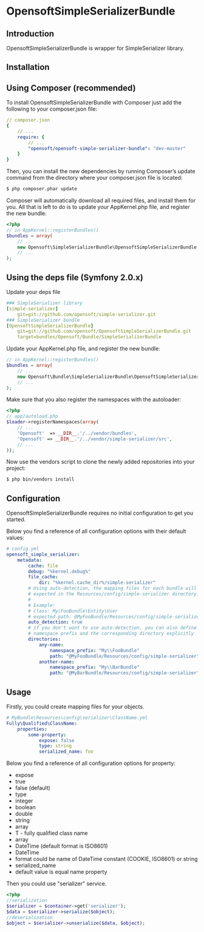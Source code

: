 OpensoftSimpleSerializerBundle
==============================

Introduction
------------

OpensoftSimpleSerializerBundle is wrapper for SimpleSerializer library.

Installation
------------

Using Composer (recommended)
----------------------------

To install OpensoftSimpleSerializerBundle with Composer just add the following to your composer.json file:

```yml
// composer.json
{
    // ...
    require: {
        // ...
        "opensoft/opensoft-simple-serializer-bundle": "dev-master"
    }
}
```

Then, you can install the new dependencies by running Composer’s update command from the directory
where your composer.json file is located:

```bash
$ php composer.phar update
```

Composer will automatically download all required files, and install them for you.
All that is left to do is to update your AppKernel.php file, and register the new bundle:

```php
<?php
// in AppKernel::registerBundles()
$bundles = array(
    // ...
    new Opensoft\SimpleSerializerBundle\OpensoftSimpleSerializerBundle($this),
    // ...
);
```

Using the deps file (Symfony 2.0.x)
-----------------------------------

Update your deps file

```yml
### SimpleSerializer library
[simple-serializer]
    git=git://github.com/opensoft/simple-serializer.git
### SimpleSerializer bundle
[OpensoftSimpleSerializerBundle]
    git=git://github.com/opensoft/OpensoftSimpleSerializerBundle.git
    target=bundles/Opensoft/Bundle/SimpleSerializerBundle
```

Update your AppKernel.php file, and register the new bundle:

```php
// in AppKernel::registerBundles()
$bundles = array(
    // ...
    new Opensoft\Bundle\SimpleSerializerBundle\OpensoftSimpleSerializerBundle($this),
    // ...
);
```

Make sure that you also register the namespaces with the autoloader:

```php
<?php
// app/autoload.php
$loader->registerNamespaces(array(
    // ...
    'Opensoft'  => __DIR__.'/../vendor/bundles',
    'Opensoft' => __DIR__.'/../vendor/simple-serializer/src',
    // ...
));
```

Now use the vendors script to clone the newly added repositories into your project:

```bash
$ php bin/vendors install
```


Configuration
-------------

OpensoftSimpleSerializerBundle requires no initial configuration to get you started.

Below you find a reference of all configuration options with their default values:

```yml
# config.yml
opensoft_simple_serializer:
    metadata:
        cache: file
        debug: "%kernel.debug%"
        file_cache:
            dir: "%kernel.cache_dir%/simple-serializer"
        # Using auto-detection, the mapping files for each bundle will be
        # expected in the Resources/config/simple-serializer directory.
        #
        # Example:
        # class: My\FooBundle\Entity\User
        # expected path: @MyFooBundle/Resources/config/simple-serializer/Entity.User.(yml|xml|php)
        auto_detection: true
        # if you don't want to use auto-detection, you can also define the
        # namespace prefix and the corresponding directory explicitly
        directories:
            any-name:
                namespace_prefix: "My\\FooBundle"
                path: "@MyFooBundle/Resources/config/simple-serializer"
            another-name:
                namespace_prefix: "My\\BarBundle"
                path: "@MyBarBundle/Resources/config/simple-serializer"
```

Usage
-----

Firstly, you could create mapping files for your objects.

```yml
# MyBundle\Resources\config\serializer\ClassName.yml
Fully\Qualified\ClassName:
    properties:
        some-property:
            expose: false
            type: string
            serialized_name: foo
```

Below you find a reference of all configuration options for property:

* expose
 * true
 * false (default)
* type
 * integer
 * boolean
 * double
 * string
 * array
 * T - fully qualified class name
 * array<T>
 * DateTime (default format is ISO8601)
 * DateTime<format>
  * format could be name of DateTime constant (COOKIE, ISO8601) or string
* serialized_name
 * default value is equal name property

Then you could use "serializer" service.


```php
<?php
//serialization
$serializer = $container->get('serializer');
$data = $serializer->serialize($object);
//deserialization
$object = $serializer->unserialize($data, $object);
```
